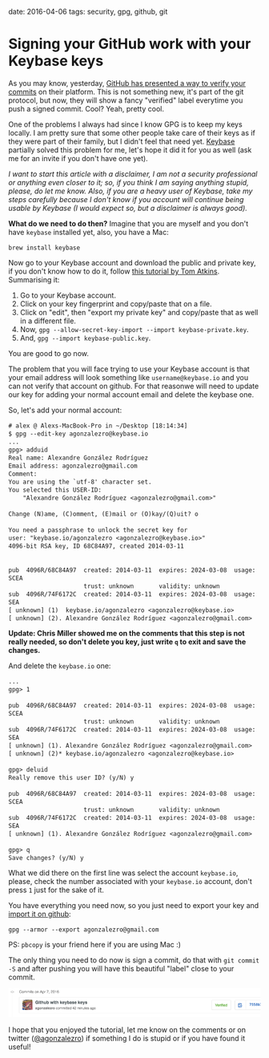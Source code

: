 date: 2016-04-06
tags: security, gpg, github, git

Signing your GitHub work with your Keybase keys
===============================================

As you may know, yesterday, [GitHub has presented a way to verify your commits](https://github.com/blog/2144-gpg-signature-verification) on their platform. This is not something new, it's part of the git protocol, but now, they will show a fancy "verified" label everytime you push a signed commit. Cool? Yeah, pretty cool.

One of the problems I always had since I know GPG is to keep my keys locally. I am pretty sure that some other people take care of their keys as if they were part of their family, but I didn't feel that need yet. [Keybase](https://keybase.io/) partially solved this problem for me, let's hope it did it for you as well (ask me for an invite if you don't have one yet).

_I want to start this article with a disclaimer, I am not a security professional or anything even closer to it; so, if you think I am saying anything stupid, please, do let me know. Also, if you are a heavy user of Keybase, take my steps carefully because I don't know if you account will continue being usable by Keybase (I would expect so, but a disclaimer is always good)._

**What do we need to do then?** Imagine that you are myself and you don't have `keybase` installed yet, also, you have a Mac:

    brew install keybase

Now go to your Keybase account and download the public and private key, if you don't know how to do it, follow [this tutorial by Tom Atkins](http://www.keybits.net/2016/02/import-keybase-private-key/). Summarising it:

1. Go to your Keybase account.
2. Click on your key fingerprint and copy/paste that on a file.
3. Click on "edit", then "export my private key" and copy/paste that as well in a different file.
4. Now, `gpg --allow-secret-key-import --import keybase-private.key`.
5. And, `gpg --import keybase-public.key`.

You are good to go now.

The problem that you will face trying to use your Keybase account is that your email address will look something like `username@keybase.io` and you can not verify that account on github. For that reasonwe will need to update our key for adding your normal account email and delete the keybase one.

So, let's add your normal account:

```
# alex @ Alexs-MacBook-Pro in ~/Desktop [18:14:34]
$ gpg --edit-key agonzalezro@keybase.io
...
gpg> adduid
Real name: Alexandre González Rodríguez
Email address: agonzalezro@gmail.com
Comment:
You are using the `utf-8' character set.
You selected this USER-ID:
    "Alexandre González Rodríguez <agonzalezro@gmail.com>"

Change (N)ame, (C)omment, (E)mail or (O)kay/(Q)uit? o

You need a passphrase to unlock the secret key for
user: "keybase.io/agonzalezro <agonzalezro@keybase.io>"
4096-bit RSA key, ID 68C84A97, created 2014-03-11


pub  4096R/68C84A97  created: 2014-03-11  expires: 2024-03-08  usage: SCEA
                     trust: unknown       validity: unknown
sub  4096R/74F6172C  created: 2014-03-11  expires: 2024-03-08  usage: SEA
[ unknown] (1)  keybase.io/agonzalezro <agonzalezro@keybase.io>
[ unknown] (2). Alexandre González Rodríguez <agonzalezro@gmail.com>
```

**Update: Chris Miller showed me on the comments that this step is not really needed, so don't delete you key, just write `q` to exit and save the changes.**

And delete the `keybase.io` one:

```
...
gpg> 1

pub  4096R/68C84A97  created: 2014-03-11  expires: 2024-03-08  usage: SCEA
                     trust: unknown       validity: unknown
sub  4096R/74F6172C  created: 2014-03-11  expires: 2024-03-08  usage: SEA
[ unknown] (1). Alexandre González Rodríguez <agonzalezro@gmail.com>
[ unknown] (2)* keybase.io/agonzalezro <agonzalezro@keybase.io>

gpg> deluid
Really remove this user ID? (y/N) y

pub  4096R/68C84A97  created: 2014-03-11  expires: 2024-03-08  usage: SCEA
                     trust: unknown       validity: unknown
sub  4096R/74F6172C  created: 2014-03-11  expires: 2024-03-08  usage: SEA
[ unknown] (1). Alexandre González Rodríguez <agonzalezro@gmail.com>

gpg> q
Save changes? (y/N) y
```

What we did there on the first line was select the account `keybase.io`, please, check the number associated with your `keybase.io` account, don't press `1` just for the sake of it.

You have everything you need now, so you just need to export your key and [import it on github](https://github.com/settings/keys):

```
gpg --armor --export agonzalezro@gmail.com
```

PS: `pbcopy` is your friend here if you are using Mac :)

The only thing you need to do now is sign a commit, do that with `git commit -S` and after pushing you will have this beautiful "label" close to your commit.

[![github verified commit](static/github_verified_commit.png)](https://github.com/agonzalezro/agonzalezro.github.io/commits/polo)

I hope that you enjoyed the tutorial, let me know on the comments or on twitter ([@agonzalezro](https://twitter.com/agonzalezro)) if something I do is stupid or if you have found it useful!
